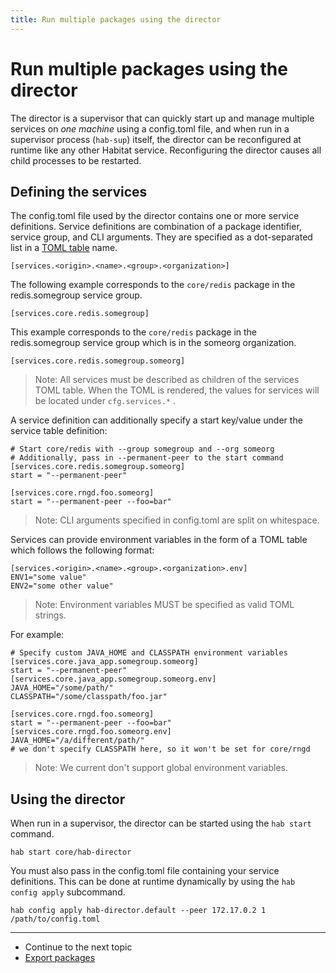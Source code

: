 ```yaml
---
title: Run multiple packages using the director
---
```


# Run multiple packages using the director
The director is a supervisor that can quickly start up and manage multiple services on _one machine_ using a config.toml file, and when run in a supervisor process (`hab-sup`) itself, the director can be reconfigured at runtime like any other Habitat service. Reconfiguring the director causes all child processes to be restarted.

## Defining the services

The config.toml file used by the director contains one or more service definitions. Service definitions are combination of a package identifier, service group, and CLI arguments. They are specified as a dot-separated list in a [TOML table](https://github.com/toml-lang/toml#table) name.

    [services.<origin>.<name>.<group>.<organization>]

The following example corresponds to the `core/redis` package in the redis.somegroup service group.

    [services.core.redis.somegroup]

This example corresponds to the `core/redis` package in the redis.somegroup service group which is in the someorg organization.

    [services.core.redis.somegroup.someorg]

> Note: All services must be described as children of the services TOML table. When the TOML is rendered, the values for services will be
located under `cfg.services.*` .

A service definition can additionally specify a start key/value under
the service table definition:

    # Start core/redis with --group somegroup and --org someorg
    # Additionally, pass in --permanent-peer to the start command
    [services.core.redis.somegroup.someorg]
    start = "--permanent-peer"

    [services.core.rngd.foo.someorg]
    start = "--permanent-peer --foo=bar"

> Note:  CLI arguments specified in config.toml are split on whitespace.


Services can provide environment variables in the form of a TOML table which follows the following format:

	[services.<origin>.<name>.<group>.<organization>.env]
	ENV1="some value"
	ENV2="some other value" 

> Note: Environment variables MUST be specified as valid TOML strings. 

For example:

	# Specify custom JAVA_HOME and CLASSPATH environment variables
	[services.core.java_app.somegroup.someorg]
	start = "--permanent-peer"
	[services.core.java_app.somegroup.someorg.env]
	JAVA_HOME="/some/path/"
	CLASSPATH="/some/classpath/foo.jar"
	
	[services.core.rngd.foo.someorg]
	start = "--permanent-peer --foo=bar"
	[services.core.rngd.foo.someorg.env]
	JAVA_HOME="/a/different/path/"
	# we don't specify CLASSPATH here, so it won't be set for core/rngd

> Note: We current don't support global environment variables.

## Using the director
When run in a supervisor, the director can be started using the `hab start` command.

    hab start core/hab-director

You must also pass in the config.toml file containing your service definitions. This can be done at runtime dynamically by using the `hab config apply` subcommand.

    hab config apply hab-director.default --peer 172.17.0.2 1 /path/to/config.toml

<hr>
<ul class="main-content--link-nav">
  <li>Continue to the next topic</li>
  <li><a href="/docs/run-packages-export">Export packages</a></li>
</ul>
